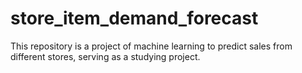 # store_item_demand_forecast
This repository is a project of machine learning to predict sales from different stores, serving as a studying project.
